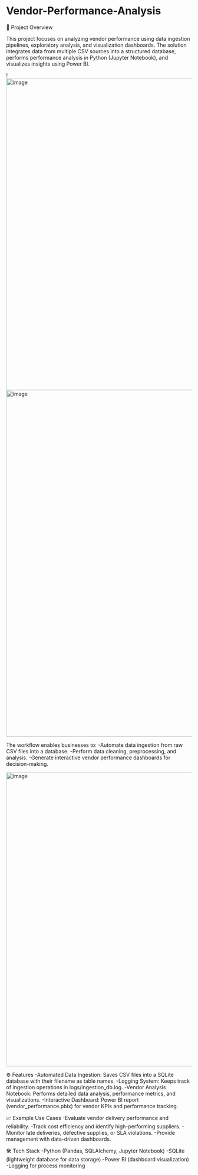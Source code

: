 # Vendor-Performance-Analysis
📌 Project Overview

This project focuses on analyzing vendor performance using data ingestion pipelines, exploratory analysis, and visualization dashboards. The solution integrates data from multiple CSV sources into a structured database, performs performance analysis in Python (Jupyter Notebook), and visualizes insights using Power BI.

!<img width="708" height="843" alt="image" src="https://github.com/user-attachments/assets/e1524bb0-c29c-461e-9b8a-ae4437e7b683" />
<img width="725" height="938" alt="image" src="https://github.com/user-attachments/assets/a3ef3770-db22-4ca8-9179-87f371d58fa2" />


The workflow enables businesses to:
-Automate data ingestion from raw CSV files into a database.
-Perform data cleaning, preprocessing, and analysis.
-Generate interactive vendor performance dashboards for decision-making.

<img width="686" height="796" alt="image" src="https://github.com/user-attachments/assets/9d4ecabf-9ecd-4a14-bd16-bc41af5a1f9e" />


⚙️ Features
-Automated Data Ingestion: Saves CSV files into a SQLite database with their filename as table names.
-Logging System: Keeps track of ingestion operations in logs/ingestion_db.log.
-Vendor Analysis Notebook: Performs detailed data analysis, performance metrics, and visualizations.
-Interactive Dashboard: Power BI report (vendor_performance.pbix) for vendor KPIs and performance tracking.

📈 Example Use Cases
-Evaluate vendor delivery performance and reliability.
-Track cost efficiency and identify high-performing suppliers.
-Monitor late deliveries, defective supplies, or SLA violations.
-Provide management with data-driven dashboards.

🛠️ Tech Stack
-Python (Pandas, SQLAlchemy, Jupyter Notebook)
-SQLite (lightweight database for data storage)
-Power BI (dashboard visualization)
-Logging for process monitoring

